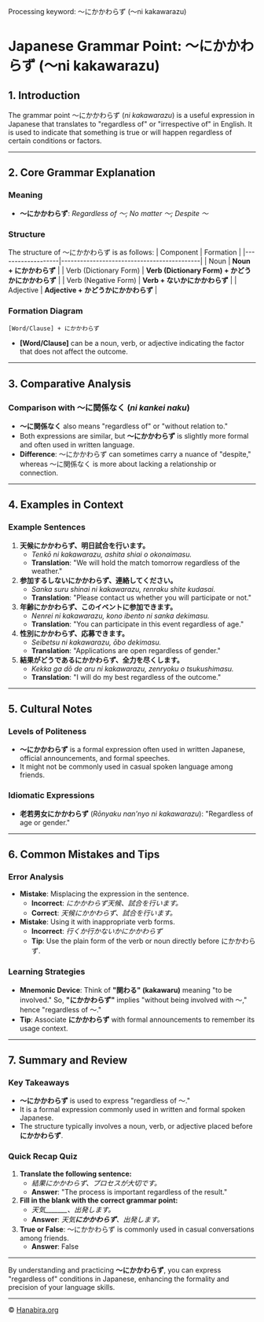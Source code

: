 Processing keyword: ～にかかわらず (〜ni kakawarazu)
# Japanese Grammar Point: ～にかかわらず (〜ni kakawarazu)

## 1. Introduction
The grammar point ～にかかわらず (*ni kakawarazu*) is a useful expression in Japanese that translates to "regardless of" or "irrespective of" in English. It is used to indicate that something is true or will happen regardless of certain conditions or factors.

---
## 2. Core Grammar Explanation
### Meaning
- **～にかかわらず**: *Regardless of ～; No matter ～; Despite ～*
### Structure
The structure of ～にかかわらず is as follows:
| Component         | Formation                                  |
|-------------------|--------------------------------------------|
| Noun              | **Noun + にかかわらず**                      |
| Verb (Dictionary Form) | **Verb (Dictionary Form) + かどうかにかかわらず** |
| Verb (Negative Form)    | **Verb + ないかにかかわらず**              |
| Adjective         | **Adjective + かどうかにかかわらず**         |
### Formation Diagram
```
[Word/Clause] + にかかわらず
```
- **[Word/Clause]** can be a noun, verb, or adjective indicating the factor that does not affect the outcome.
---
## 3. Comparative Analysis
### Comparison with ～に関係なく (*ni kankei naku*)
- **～に関係なく** also means "regardless of" or "without relation to."
- Both expressions are similar, but **～にかかわらず** is slightly more formal and often used in written language.
- **Difference**: ～にかかわらず can sometimes carry a nuance of "despite," whereas ～に関係なく is more about lacking a relationship or connection.
---
## 4. Examples in Context
### Example Sentences
1. **天候にかかわらず、明日試合を行います。**
   - *Tenkō ni kakawarazu, ashita shiai o okonaimasu.*
   - **Translation**: "We will hold the match tomorrow regardless of the weather."
2. **参加するしないにかかわらず、連絡してください。**
   - *Sanka suru shinai ni kakawarazu, renraku shite kudasai.*
   - **Translation**: "Please contact us whether you will participate or not."
3. **年齢にかかわらず、このイベントに参加できます。**
   - *Nenrei ni kakawarazu, kono ibento ni sanka dekimasu.*
   - **Translation**: "You can participate in this event regardless of age."
4. **性別にかかわらず、応募できます。**
   - *Seibetsu ni kakawarazu, ōbo dekimasu.*
   - **Translation**: "Applications are open regardless of gender."
5. **結果がどうであるにかかわらず、全力を尽くします。**
   - *Kekka ga dō de aru ni kakawarazu, zenryoku o tsukushimasu.*
   - **Translation**: "I will do my best regardless of the outcome."
---
## 5. Cultural Notes
### Levels of Politeness
- **～にかかわらず** is a formal expression often used in written Japanese, official announcements, and formal speeches.
- It might not be commonly used in casual spoken language among friends.
### Idiomatic Expressions
- **老若男女にかかわらず** (*Rōnyaku nan'nyo ni kakawarazu*): "Regardless of age or gender."
---
## 6. Common Mistakes and Tips
### Error Analysis
- **Mistake**: Misplacing the expression in the sentence.
  - **Incorrect**: *にかかわらず天候、試合を行います。*
  - **Correct**: *天候にかかわらず、試合を行います。*
- **Mistake**: Using it with inappropriate verb forms.
  - **Incorrect**: *行くか行かないかにかかわらず*
  - **Tip**: Use the plain form of the verb or noun directly before にかかわらず.
### Learning Strategies
- **Mnemonic Device**: Think of **"関わる" (kakawaru)** meaning "to be involved." So, **"にかかわらず"** implies "without being involved with ～," hence "regardless of ～."
- **Tip**: Associate **にかかわらず** with formal announcements to remember its usage context.
---
## 7. Summary and Review
### Key Takeaways
- **～にかかわらず** is used to express "regardless of ～."
- It is a formal expression commonly used in written and formal spoken Japanese.
- The structure typically involves a noun, verb, or adjective placed before **にかかわらず**.
### Quick Recap Quiz
1. **Translate the following sentence:**
   - *結果にかかわらず、プロセスが大切です。*
   - **Answer**: "The process is important regardless of the result."
2. **Fill in the blank with the correct grammar point:**
   - *天気_______、出発します。*
   - **Answer**: *天気**にかかわらず**、出発します。*
3. **True or False**: ～にかかわらず is commonly used in casual conversations among friends.
   - **Answer**: False
---
By understanding and practicing **～にかかわらず**, you can express "regardless of" conditions in Japanese, enhancing the formality and precision of your language skills.


---

© [Hanabira.org](https://hanabira.org)
